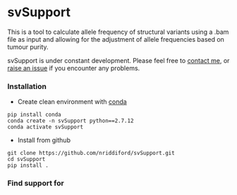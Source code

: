 # svSupport

This is a tool to calculate allele frequency of structural variants using a .bam file as input and allowing for the adjustment of allele frequencies based on tumour purity.

svSupport is under constant development. Please feel free to [contact me](mailto:nick.riddiford@curie.fr), or [raise an issue](https://github.com/nriddiford/svSupport/issues) if you encounter any problems.

### Installation
* Create clean environment with [conda](https://conda.io/docs/)
```
pip install conda
conda create -n svSupport python==2.7.12
conda activate svSupport
```
* Install from github
```
git clone https://github.com/nriddiford/svSupport.git
cd svSupport
pip install .
```

### Find support for
